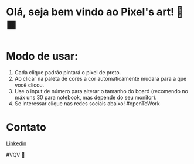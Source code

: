 # Olá, seja bem vindo ao Pixel's art! 🔳🟧

# Modo de usar:
1. Cada clique padrão pintará o pixel de preto.
2. Ao clicar na paleta de cores a cor automaticamente mudará para a que você clicou.
3. Use o input de número para alterar o tamanho do board (recomendo no máx uns 30 para notebook, mas depende do seu monitor).
4. Se interessar clique nas redes sociais abaixo! #openToWork

# Contato
[Linkedin](https://www.linkedin.com/in/alissonooliveira/)

#VQV 🎯

